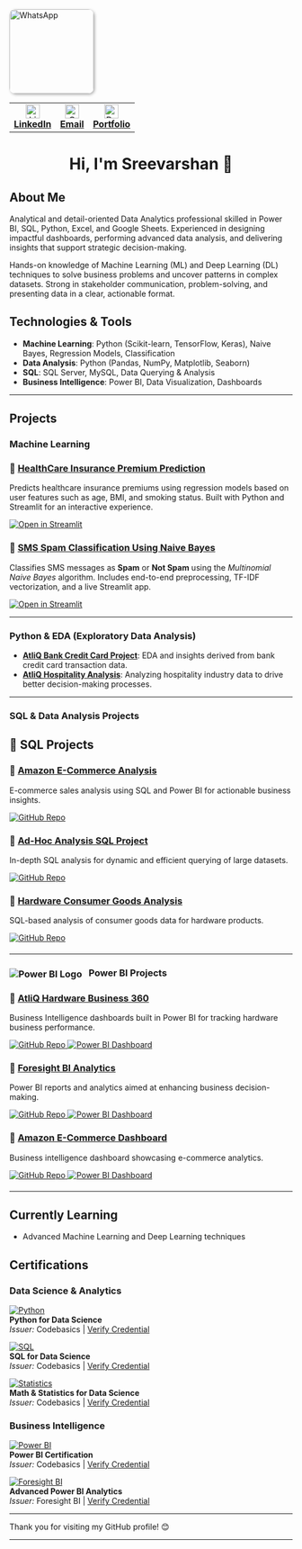 <a href="https://wa.me/your-whatsapp-number">
  <img src="https://github.com/user-attachments/assets/198cb09b-595b-4e9c-98c5-e6265434c392" 
       alt="WhatsApp" 
       title="Click to chat on WhatsApp" 
       width="150" 
       style="border-radius: 10px; box-shadow: 2px 2px 5px rgba(0,0,0,0.3);" />
</a>

<table>
  <tr>
    <td align="center">
      <a href="https://www.linkedin.com/in/sreevarshan/" target="_blank">
        <img src="https://github.com/user-attachments/assets/39275837-813c-449f-8e57-b07d4d960102" alt="LinkedIn" width="25" /><br/>
        <strong>LinkedIn</strong>
      </a>
    </td>
    <td align="center">
      <a href="https://mail.google.com/mail/?view=cm&fs=1&to=itssreevarshan@gmail.com" target="_blank">
        <img src="https://github.com/user-attachments/assets/4dbcff72-493f-4f53-8455-bb5f92aedbbb" alt="Gmail" width="25" /><br/>
        <strong>Email</strong>
      </a>
    </td>
    <td align="center">
      <a href="https://codebasics.io/portfolio/Sreevarshan-Sivaganam" target="_blank">
        <img src="https://github.com/user-attachments/assets/fbcd53d6-bec9-491d-821b-c70008275dcf" alt="Portfolio" width="25" /><br/>
        <strong>Portfolio</strong>
      </a>
    </td>
  </tr>
</table>

<h1 align="center">Hi, I'm Sreevarshan 👋</h1>

## About Me

Analytical and detail-oriented Data Analytics professional skilled in Power BI, SQL, Python, Excel, and Google Sheets. Experienced in designing impactful dashboards, performing advanced data analysis, and delivering insights that support strategic decision-making.

Hands-on knowledge of Machine Learning (ML) and Deep Learning (DL) techniques to solve business problems and uncover patterns in complex datasets. Strong in stakeholder communication, problem-solving, and presenting data in a clear, actionable format.

## Technologies & Tools

- **Machine Learning**: Python (Scikit-learn, TensorFlow, Keras), Naive Bayes, Regression Models, Classification
- **Data Analysis**: Python (Pandas, NumPy, Matplotlib, Seaborn)
- **SQL**: SQL Server, MySQL, Data Querying & Analysis
- **Business Intelligence**: Power BI, Data Visualization, Dashboards

----

## Projects

### Machine Learning 

<h3>🔹 <a href="https://github.com/Sreevarshan-fin/HealthCare-Insurance-Premium-Prediction">HealthCare Insurance Premium Prediction</a></h3>
<p>Predicts healthcare insurance premiums using regression models based on user features such as age, BMI, and smoking status. Built with Python and Streamlit for an interactive experience.</p>
<p>
  <a href="https://ml-healthcare-premium-prediction-7qrpw78zqct4zhdm7u8v2d.streamlit.app/">
    <img src="https://img.shields.io/badge/Launch%20App-Streamlit-%23FF4B4B?logo=streamlit&logoColor=white&style=for-the-badge&labelColor=FF4B4B" alt="Open in Streamlit">
  </a>
</p>

<h3>🔹 <a href="https://github.com/Sreevarshan-fin/SMS-Spam-Classification-Using-Naive-Bayes">SMS Spam Classification Using Naive Bayes</a></h3>
<p>Classifies SMS messages as <strong>Spam</strong> or <strong>Not Spam</strong> using the <em>Multinomial Naive Bayes</em> algorithm. Includes end-to-end preprocessing, TF-IDF vectorization, and a live Streamlit app.</p>
<p>
  <a href="https://sms-spam-classification-using-naive-bayes-sjwvf85xws5rdvz86bz3.streamlit.app/">
    <img src="https://img.shields.io/badge/Launch%20App-Streamlit-%23FF4B4B?logo=streamlit&logoColor=white&style=for-the-badge&labelColor=FF4B4B" alt="Open in Streamlit">
  </a>
</p>


---


### Python & EDA (Exploratory Data Analysis)

- **[AtliQ Bank Credit Card Project](https://github.com/Sreevarshan-fin/AtliQ-Bank--Credit-Card-Project)**:
  EDA and insights derived from bank credit card transaction data.
- **[AtliQ Hospitality Analysis](https://github.com/Sreevarshan-fin/AtliQ-Hospitality-Analysis)**:
  Analyzing hospitality industry data to drive better decision-making processes.
  
---

### SQL & Data Analysis Projects
<h2>🧠 SQL Projects</h2>

<!-- Amazon E-Commerce Analysis -->
<div style="margin-bottom: 20px;">
  <h3>
    🔹 <a href="https://github.com/Sreevarshan-fin/SQL-Project---Amazon-E-Commerce" target="_blank">
      Amazon E-Commerce Analysis
    </a>
  </h3>
  <p>E-commerce sales analysis using SQL and Power BI for actionable business insights.</p>
  <a href="https://github.com/Sreevarshan-fin/SQL-Project---Amazon-E-Commerce" target="_blank">
    <img src="https://img.shields.io/badge/GitHub-Repo-black?logo=github" alt="GitHub Repo">
  </a>
</div>

<!-- Ad-Hoc Analysis SQL Project -->
<div style="margin-bottom: 20px;">
  <h3>
    🔹 <a href="https://github.com/Sreevarshan-fin/SQL-Project-Ad-Hoc-Analysis" target="_blank">
      Ad-Hoc Analysis SQL Project
    </a>
  </h3>
  <p>In-depth SQL analysis for dynamic and efficient querying of large datasets.</p>
  <a href="https://github.com/Sreevarshan-fin/SQL-Project-Ad-Hoc-Analysis" target="_blank">
    <img src="https://img.shields.io/badge/GitHub-Repo-black?logo=github" alt="GitHub Repo">
  </a>
</div>

<!-- Hardware Consumer Goods Analysis -->
<div style="margin-bottom: 20px;">
  <h3>
    🔹 <a href="https://github.com/Sreevarshan-fin/AtliQ-Hardware-Consumer-Goods-Analysis-FY2020-2021-" target="_blank">
      Hardware Consumer Goods Analysis
    </a>
  </h3>
  <p>SQL-based analysis of consumer goods data for hardware products.</p>
  <a href="https://github.com/Sreevarshan-fin/AtliQ-Hardware-Consumer-Goods-Analysis-FY2020-2021-" target="_blank">
    <img src="https://img.shields.io/badge/GitHub-Repo-black?logo=github" alt="GitHub Repo">
  </a>
</div>


---

<h3>
  <strong>
    <img src="https://img.icons8.com/color/24/000000/power-bi.png" alt="Power BI Logo" style="vertical-align: middle; margin-right: 8px;">
    Power BI Projects
  </strong>
</h3>




<!-- AtliQ Hardware Business 360 -->
<div style="margin-bottom: 20px;">
  <h3>
    🔹 <a href="https://app.powerbi.com/view?r=eyJrIjoiZmI3MDQwMjktZTA3Zi00ZmM3LWIyNzQtZmEzZmNhMjBiM2U1IiwidCI6ImM2ZTU0OWIzLTVmNDUtNDAzMi1hYWU5LWQ0MjQ0ZGM1YjJjNCJ9" target="_blank">
      AtliQ Hardware Business 360
    </a>
  </h3>
  <p>Business Intelligence dashboards built in Power BI for tracking hardware business performance.</p>
  <a href="https://github.com/Sreevarshan-fin/AtliQ-Hardware-Business-360" target="_blank">
    <img src="https://img.shields.io/badge/GitHub-Repo-black?logo=github" alt="GitHub Repo">
  </a>
  <a href="https://app.powerbi.com/view?r=eyJrIjoiZmI3MDQwMjktZTA3Zi00ZmM3LWIyNzQtZmEzZmNhMjBiM2U1IiwidCI6ImM2ZTU0OWIzLTVmNDUtNDAzMi1hYWU5LWQ0MjQ0ZGM1YjJjNCJ9" target="_blank">
    <img src="https://img.shields.io/badge/PowerBI-Dashboard-F2C811?logo=power-bi" alt="Power BI Dashboard">
  </a>
</div>

<!-- Foresight BI Analytics -->
<div style="margin-bottom: 20px;">
  <h3>
    🔹 <a href="https://app.powerbi.com/view?r=eyJrIjoiYmYwZmY2MDctYzkwZi00ZWZmLWJiZjItNDA0NzY0YjdhNWY4IiwidCI6ImM2ZTU0OWIzLTVmNDUtNDAzMi1hYWU5LWQ0MjQ0ZGM1YjJjNCJ9" target="_blank">
      Foresight BI Analytics
    </a>
  </h3>
  <p>Power BI reports and analytics aimed at enhancing business decision-making.</p>
  <a href="https://github.com/Sreevarshan-fin/Foresight-BI-Analytics" target="_blank">
    <img src="https://img.shields.io/badge/GitHub-Repo-black?logo=github" alt="GitHub Repo">
  </a>
  <a href="https://app.powerbi.com/view?r=eyJrIjoiYmYwZmY2MDctYzkwZi00ZWZmLWJiZjItNDA0NzY0YjdhNWY4IiwidCI6ImM2ZTU0OWIzLTVmNDUtNDAzMi1hYWU5LWQ0MjQ0ZGM1YjJjNCJ9" target="_blank">
    <img src="https://img.shields.io/badge/PowerBI-Dashboard-F2C811?logo=power-bi" alt="Power BI Dashboard">
  </a>
</div>

<!-- Amazon E-Commerce Dashboard -->
<div style="margin-bottom: 20px;">
  <h3>
    🔹 <a href="https://app.powerbi.com/view?r=eyJrIjoiODNjNjllNmUtOTg3My00NDU4LWFjOGMtNjQ1NmVjZGI3MWNmIiwidCI6ImM2ZTU0OWIzLTVmNDUtNDAzMi1hYWU5LWQ0MjQ0ZGM1YjJjNCJ9" target="_blank">
      Amazon E-Commerce Dashboard
    </a>
  </h3>
  <p>Business intelligence dashboard showcasing e-commerce analytics.</p>
  <a href="https://github.com/Sreevarshan-fin/SQL-Project---Amazon-E-Commerce" target="_blank">
    <img src="https://img.shields.io/badge/GitHub-Repo-black?logo=github" alt="GitHub Repo">
  </a>
  <a href="https://app.powerbi.com/view?r=eyJrIjoiODNjNjllNmUtOTg3My00NDU4LWFjOGMtNjQ1NmVjZGI3MWNmIiwidCI6ImM2ZTU0OWIzLTVmNDUtNDAzMi1hYWU5LWQ0MjQ0ZGM1YjJjNCJ9" target="_blank">
    <img src="https://img.shields.io/badge/PowerBI-Dashboard-F2C811?logo=power-bi" alt="Power BI Dashboard">
  </a>
</div>


---

## Currently Learning

- Advanced Machine Learning and Deep Learning techniques

## Certifications

### **Data Science & Analytics**

[![Python](https://img.icons8.com/color/40/python.png)](https://codebasics.io/certificate/CB-48-495191)  
**Python for Data Science**  
*Issuer:* Codebasics | [Verify Credential](https://codebasics.io/certificate/CB-48-495191)

[![SQL](https://img.icons8.com/ios-filled/40/sql.png)](https://codebasics.io/certificate/CB-50-495191)  
**SQL for Data Science**  
*Issuer:* Codebasics | [Verify Credential](https://codebasics.io/certificate/CB-50-495191)

[![Statistics](https://img.icons8.com/ios/40/math.png)](https://codebasics.io/certificate/CB-63-495191)  
**Math & Statistics for Data Science**  
*Issuer:* Codebasics | [Verify Credential](https://codebasics.io/certificate/CB-63-495191)

### **Business Intelligence**

[![Power BI](https://img.icons8.com/color/40/power-bi.png)](https://codebasics.io/certificate/CB-49-495191)  
**Power BI Certification**  
*Issuer:* Codebasics | [Verify Credential](https://codebasics.io/certificate/CB-49-495191)

[![Foresight BI](https://img.icons8.com/color/40/228BE6/power-bi.png)](https://training.foresightbi.com.ng/certificates/rihluvmyez)  
**Advanced Power BI Analytics**  
*Issuer:* Foresight BI | [Verify Credential](https://training.foresightbi.com.ng/certificates/rihluvmyez)

---

Thank you for visiting my GitHub profile! 😊


---

